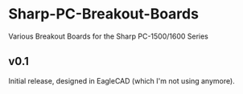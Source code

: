 # Sharp-PC-Breakout-Boards
Various Breakout Boards for the Sharp PC-1500/1600 Series

## v0.1
Initial release, designed in EagleCAD (which I'm not using anymore).
